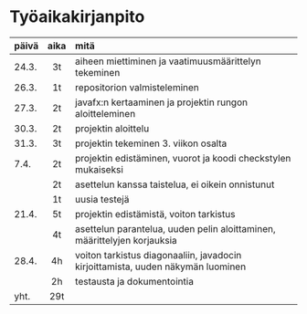 # Työaikakirjanpito

| päivä   | aika   | mitä     |
|---------|:------:|:---------|
|24.3.    |3t      | aiheen miettiminen ja vaatimuusmäärittelyn tekeminen |
|26.3.    |1t      | repositorion valmisteleminen |
|27.3.    | 2t      | javafx:n kertaaminen ja projektin rungon aloitteleminen |
|30.3.   | 2t   | projektin aloittelu |
|31.3.   | 3t | projektin tekeminen 3. viikon osalta |
|7.4.   | 2t | projektin edistäminen, vuorot ja koodi checkstylen mukaiseksi|
|       | 2t | asettelun kanssa taistelua, ei oikein onnistunut |
|       | 1t | uusia testejä |
|21.4.  | 5t | projektin edistämistä, voiton tarkistus |
|       | 4t | asettelun parantelua, uuden pelin aloittaminen, määrittelyjen korjauksia | 
| 28.4.| 4h | voiton tarkistus diagonaaliin, javadocin kirjoittamista, uuden näkymän luominen|
| | 2h | testausta ja dokumentointia |
| yht. | 29t | |
